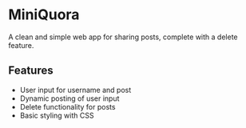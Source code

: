 # MiniQuora
A clean and simple web app for sharing posts, complete with a delete feature.

## Features
* User input for username and post
* Dynamic posting of user input
* Delete functionality for posts
* Basic styling with CSS
